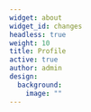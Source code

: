 ```yaml
---
widget: about
widget_id: changes
headless: true
weight: 10
title: Profile
active: true
author: admin
design:
  background:
    image: ""
---
```

